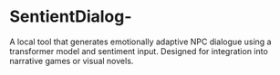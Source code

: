 # SentientDialog-
A local tool that generates emotionally adaptive NPC dialogue using a transformer model and sentiment input. Designed for integration into narrative games or visual novels.
